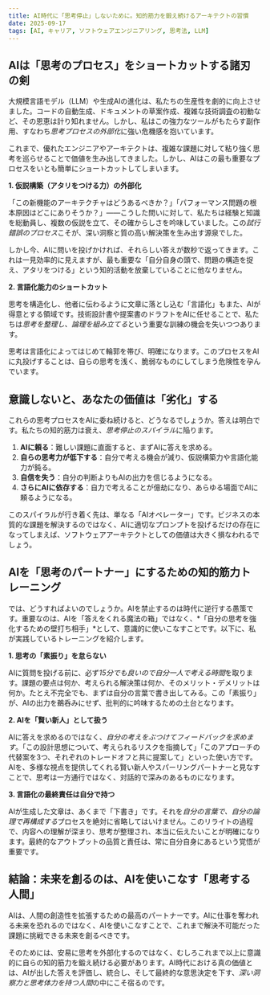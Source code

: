 ```yaml
---
title: AI時代に「思考停止」しないために。知的筋力を鍛え続けるアーキテクトの習慣
date: 2025-09-17
tags: [AI, キャリア, ソフトウェアエンジニアリング, 思考法, LLM]
---
```


## AIは「思考のプロセス」をショートカットする諸刃の剣

大規模言語モデル（LLM）や生成AIの進化は、私たちの生産性を劇的に向上させました。コードの自動生成、ドキュメントの草案作成、複雑な技術調査の初動など、その恩恵は計り知れません。しかし、私はこの強力なツールがもたらす副作用、すなわち*思考プロセスの外部化*に強い危機感を抱いています。

これまで、優れたエンジニアやアーキテクトは、複雑な課題に対して粘り強く思考を巡らせることで価値を生み出してきました。しかし、AIはこの最も重要なプロセスをいとも簡単にショートカットしてしまいます。

**1. 仮説構築（アタリをつける力）の外部化**

「この新機能のアーキテクチャはどうあるべきか？」「パフォーマンス問題の根本原因はどこにありそうか？」——こうした問いに対して、私たちは経験と知識を総動員し、複数の仮説を立て、その確からしさを吟味していました。この*試行錯誤のプロセス*こそが、深い洞察と質の高い解決策を生み出す源泉でした。

しかし今、AIに問いを投げかければ、それらしい答えが数秒で返ってきます。これは一見効率的に見えますが、最も重要な「自分自身の頭で、問題の構造を捉え、アタリをつける」という知的活動を放棄していることに他なりません。

**2. 言語化能力のショートカット**

思考を構造化し、他者に伝わるように文章に落とし込む「言語化」もまた、AIが得意とする領域です。技術設計書や提案書のドラフトをAIに任せることで、私たちは*思考を整理し、論理を組み立てる*という重要な訓練の機会を失いつつあります。

思考は言語化によってはじめて輪郭を帯び、明確になります。このプロセスをAIに丸投げすることは、自らの思考を浅く、脆弱なものにしてしまう危険性を孕んでいます。

## 意識しないと、あなたの価値は「劣化」する

これらの思考プロセスをAIに委ね続けると、どうなるでしょうか。答えは明白です。私たちの知的筋力は衰え、*思考停止のスパイラル*に陥ります。

1.  **AIに頼る**：難しい課題に直面すると、まずAIに答えを求める。
2.  **自らの思考力が低下する**：自分で考える機会が減り、仮説構築力や言語化能力が鈍る。
3.  **自信を失う**：自分の判断よりもAIの出力を信じるようになる。
4.  **さらにAIに依存する**：自力で考えることが億劫になり、あらゆる場面でAIに頼るようになる。

このスパイラルが行き着く先は、単なる「AIオペレーター」です。ビジネスの本質的な課題を解決するのではなく、AIに適切なプロンプトを投げるだけの存在になってしまえば、ソフトウェアアーキテクトとしての価値は大きく損なわれるでしょう。

## AIを「思考のパートナー」にするための知的筋力トレーニング

では、どうすればよいのでしょうか。AIを禁止するのは時代に逆行する愚策です。重要なのは、AIを「答えをくれる魔法の箱」ではなく、*「自分の思考を強化するための壁打ち相手」*として、意識的に使いこなすことです。以下に、私が実践しているトレーニングを紹介します。

**1. 思考の「素振り」を怠らない**

AIに質問を投げる前に、必ず*15分でも良いので自分一人で考える時間*を取ります。課題の要点は何か、考えられる解決策は何か、そのメリット・デメリットは何か。たとえ不完全でも、まずは自分の言葉で書き出してみる。この「素振り」が、AIの出力を鵜呑みにせず、批判的に吟味するための土台となります。

**2. AIを「賢い新人」として扱う**

AIに答えを求めるのではなく、*自分の考えをぶつけてフィードバックを求めます*。「この設計思想について、考えられるリスクを指摘して」「このアプローチの代替案を3つ、それぞれのトレードオフと共に提案して」といった使い方です。AIを、多様な視点を提供してくれる賢い新人やスパーリングパートナーと見なすことで、思考は一方通行ではなく、対話的で深みのあるものになります。

**3. 言語化の最終責任は自分で持つ**

AIが生成した文章は、あくまで「下書き」です。それを*自分の言葉で、自分の論理で再構成する*プロセスを絶対に省略してはいけません。このリライトの過程で、内容への理解が深まり、思考が整理され、本当に伝えたいことが明確になります。最終的なアウトプットの品質と責任は、常に自分自身にあるという覚悟が重要です。

## 結論：未来を創るのは、AIを使いこなす「思考する人間」

AIは、人間の創造性を拡張するための最高のパートナーです。AIに仕事を奪われる未来を恐れるのではなく、AIを使いこなすことで、これまで解決不可能だった課題に挑戦できる未来を創るべきです。

そのためには、安易に思考を外部化するのではなく、むしろこれまで以上に意識的に自らの知的筋力を鍛え続ける必要があります。AI時代における真の価値とは、AIが出した答えを評価し、統合し、そして最終的な意思決定を下す、*深い洞察力と思考体力を持つ人間*の中にこそ宿るのです。